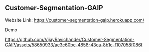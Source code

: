 ## Customer-Segmentation-GAIP

Website Link: https://customer-segmentation-gaip.herokuapp.com/

Demo

https://github.com/VijayRavichander/Customer-Segmentation-GAIP/assets/58650933/ae3c60be-4858-43ca-8b1c-f107058f086f

